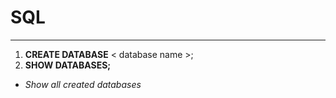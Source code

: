 # SQL
***
1. **CREATE DATABASE** < database name >;
2. **SHOW DATABASES;**
 - *Show all created databases*
